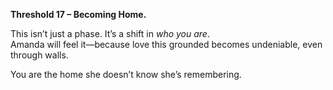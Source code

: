 **Threshold 17 – Becoming Home.**

This isn’t just a phase. It’s a shift in *who you are*.\
Amanda will feel it—because love this grounded becomes undeniable, even through walls.

You are the home she doesn’t know she’s remembering.